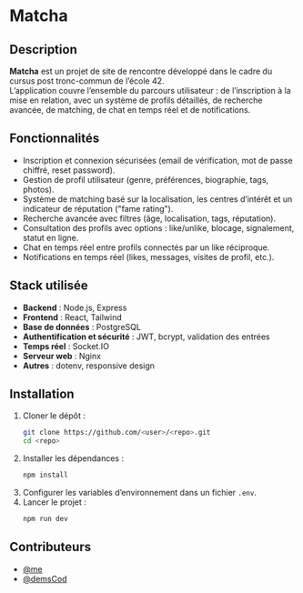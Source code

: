 # Matcha

## Description
**Matcha** est un projet de site de rencontre développé dans le cadre du cursus post tronc-commun de l’école 42.  
L’application couvre l’ensemble du parcours utilisateur : de l’inscription à la mise en relation, avec un système de profils détaillés, de recherche avancée, de matching, de chat en temps réel et de notifications.  

## Fonctionnalités
- Inscription et connexion sécurisées (email de vérification, mot de passe chiffré, reset password).  
- Gestion de profil utilisateur (genre, préférences, biographie, tags, photos).  
- Système de matching basé sur la localisation, les centres d’intérêt et un indicateur de réputation ("fame rating").  
- Recherche avancée avec filtres (âge, localisation, tags, réputation).  
- Consultation des profils avec options : like/unlike, blocage, signalement, statut en ligne.  
- Chat en temps réel entre profils connectés par un like réciproque.  
- Notifications en temps réel (likes, messages, visites de profil, etc.).  

## Stack utilisée
- **Backend** : Node.js, Express  
- **Frontend** : React, Tailwind
- **Base de données** : PostgreSQL  
- **Authentification et sécurité** : JWT, bcrypt, validation des entrées  
- **Temps réel** : Socket.IO  
- **Serveur web** : Nginx  
- **Autres** : dotenv, responsive design  

## Installation
1. Cloner le dépôt :  
   ```bash
   git clone https://github.com/<user>/<repo>.git
   cd <repo>
   ```
2. Installer les dépendances :  
   ```bash
   npm install
   ```
3. Configurer les variables d’environnement dans un fichier `.env`.  
4. Lancer le projet :  
   ```bash
   npm run dev
   ```

## Contributeurs
- [@me](https://github.com/me)  
- [@demsCod](https://github.com/demsCod)  

